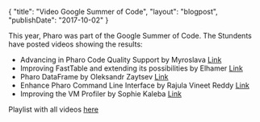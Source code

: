 {
"title": "Video Google Summer of Code",
"layout": "blogpost",
"publishDate": "2017-10-02"
}

This year, Pharo was part of the Google Summer of Code. The Stundents have posted
videos showing the results:


- Advancing in Pharo Code Quality Support by Myroslava [Link](https://www.youtube.com/watch?v=e2atTDclrog)
- Improving FastTable and extending its possibilities by Elhamer [Link](https://vimeo.com/230297933)
- Pharo DataFrame by Oleksandr Zaytsev [Link](https://www.youtube.com/watch?v=H-bVVqPPsY8)
- Enhance Pharo Command Line Interface by Rajula Vineet Reddy [Link](https://www.youtube.com/watch?v=XTNjYVMy0v8)
- Improving the VM Profiler by  Sophie Kaleba [Link](https://www.youtube.com/watch?v=N-nwf9eFCTA)


Playlist with all videos [here](https://www.youtube.com/playlist?list=PL4actYd6bfnzoYJYjSRxLezkYOoLhku09)
